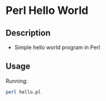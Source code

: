 # Perl Hello World

## Description

- Simple hello world program in Perl

## Usage

Running:

```bash
perl hello.pl
```
